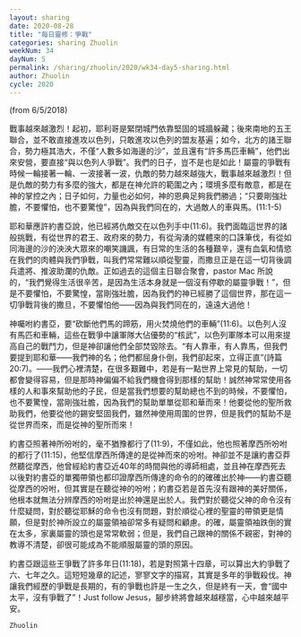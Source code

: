 ```yaml
---
layout: sharing
date: 2020-08-28
title: "每日靈修：爭戰"
categories: sharing Zhuolin
weekNum: 34
dayNum: 5
permalink: /sharing/zhuolin/2020/wk34-day5-sharing.html
author: Zhuolin
cycle: 2020
---
```

(from 6/5/2018)

戰事越來越激烈！起初，耶利哥是緊閉城門依靠堅固的城牆躲藏；後來南地的五王聯合，並不敢直接進攻以色列，只敢進攻以色列的盟友基遍；如今，北方的諸王聯合，勢力極其浩大，不僅“人數多如海邊的沙”，並且還有“許多馬匹車輛”，他們出來安營，要直接“與以色列人爭戰”。我們的日子，豈不是也是如此！屬靈的爭戰有時候一輪接著一輪、一波接著一波，仇敵的勢力越來越強大，戰事越來越激烈！但是仇敵的勢力有多麼的強大，都是在神允許的範圍之內；環境多麼有敵意，都是在神的掌控之內；日子如何，力量也必如何，神的恩典足夠我們勝過；“只要剛強壯膽，不要懼怕，也不要驚惶”，因為與我們同在的，大過敵人的車與馬。(11:1-5)  

耶和華應許約書亞說，他已經將仇敵交在以色列手中(11:6)。我們面臨這世界的諸般挑戰，有從世界的君王、政府來的勢力，有從洶湧的媒體來的口誅筆伐，有從如同海邊的沙的泱泱大眾來的嘲笑譏諷，有日常的生活的各種艱辛，還有血氣和情慾在我們的肉體與我們爭戰，叫我們常常難以順從聖靈，而撒旦正是在這一切背後調兵遣將、推波助瀾的仇敵。正如過去的這個主日聯合聚會，pastor Mac 所說的，“我們覺得生活很辛苦，是因為生活本身就是一個沒有停歇的屬靈爭戰！”，但是不要懼怕，不要驚惶，當剛強壯膽，因為我們的神已經勝了這個世界，那在這一切爭戰背後的撒旦，不要懼怕他——因為與我們同在的，遠遠大過他！  

神囑咐約書亞，要“砍斷他們馬的蹄筋，用火焚燒他們的車輛”(11:6)。以色列人沒有馬匹和車輛，這些在戰爭中讓軍隊大佔優勢的“核武”，以色列軍隊本可以用來提高自己的戰鬥力，但是神卻讓他們全部焚毀除去。“有人靠車，有人靠馬，但我們要提到耶和華——我們神的名；他們都屈身仆倒，我們卻起來，立得正直”(詩篇20:7)。——我們心裡清楚，在很多艱難中，若是有一點世界上常見的幫助，一切都會變得容易，但是那時神偏偏不給我們機會得到那樣的幫助！誠然神常常使用各樣的人和事來幫助他的子民，但是當我們想要的幫助總也不到的時候，不要懼怕，也不要驚惶，當剛強壯膽，因為我們的幫助單單從耶和華而來！他要從他的聖所救助我們，他要從他的錫安堅固我們，雖然神使用周圍的世界，但是我們的幫助不是從世界而來，而是從神的聖所而來！  

約書亞照著神所吩咐的，毫不猶豫都行了(11:9)，不僅如此，他也照著摩西所吩咐的都行了(11:15)，他堅信摩西所傳達的是從神而來的吩咐。神卻並不是讓約書亞莽然聽從摩西，他曾經給約書亞近40年的時間與他的導師相處，並且神在摩西死去以後對約書亞的單獨帶領也都印證摩西所傳達的命令的的確確出於神——約書亞聽從摩西的吩咐，但其實是在聽從神的吩咐；約書亞若是首先沒有跟神的美好關係，他根本就無法分辨摩西的吩咐是出於神還是出於人。我們對於聽從父神的命令沒有什麼疑問，對於聽從耶穌的命令也沒有問題，對於順從心裡的聖靈的帶領更是情願，但是對於神所設立的屬靈領袖卻常多有疑問和顧慮。的確，屬靈領袖跌倒的實在太多，家裏屬靈的頭也是常常軟弱；但是，我們自己跟神的關係不親密，對神的教導不清楚，卻很可能成為不能順服屬靈的頭的原因。  

約書亞跟這些王爭戰了許多年日(11:18)，若是對照第十四章，可以算出大約爭戰了六、七年之久。這短短幾章的記述，寥寥文字的描寫，其實是多年的爭戰殺伐。神讓我們經歷的爭戰是長期的，有的爭戰也許是一生之久，但是終有一天，會“國中太平，沒有爭戰了”！Just follow Jesus，腳步終將會越來越穩當，心中越來越平安。  

`Zhuolin`  

